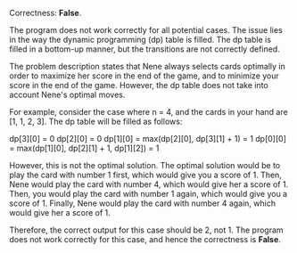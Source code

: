 Correctness: **False**.

The program does not work correctly for all potential cases. The issue lies in the way the dynamic programming (dp) table is filled. The dp table is filled in a bottom-up manner, but the transitions are not correctly defined.

The problem description states that Nene always selects cards optimally in order to maximize her score in the end of the game, and to minimize your score in the end of the game. However, the dp table does not take into account Nene's optimal moves.

For example, consider the case where n = 4, and the cards in your hand are [1, 1, 2, 3]. The dp table will be filled as follows:

dp[3][0] = 0
dp[2][0] = 0
dp[1][0] = max(dp[2][0], dp[3][1] + 1) = 1
dp[0][0] = max(dp[1][0], dp[2][1] + 1, dp[1][2]) = 1

However, this is not the optimal solution. The optimal solution would be to play the card with number 1 first, which would give you a score of 1. Then, Nene would play the card with number 4, which would give her a score of 1. Then, you would play the card with number 1 again, which would give you a score of 1. Finally, Nene would play the card with number 4 again, which would give her a score of 1.

Therefore, the correct output for this case should be 2, not 1. The program does not work correctly for this case, and hence the correctness is **False**.